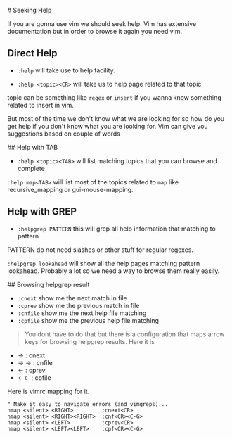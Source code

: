 # Seeking Help

If you are gonna use vim we should seek help. Vim has extensive documentation
but in order to browse it again you need vim.

## Direct Help

* `:help` will take use to help facility.

* `:help <topic><CR>` will take us to help page related to that topic

topic can be something like `regex` or `insert` if you wanna know something
related to insert in vim.

But most of the time we don't know what we are looking for so how do you get help
if you don't know what you are looking for. Vim can give you suggestions based on
couple of words

## Help with TAB

* `:help <topic><TAB>` will list matching topics that you can browse and complete

`:help map<TAB>` will list most of the topics related to `map` like recursive_mapping
or gui-mouse-mapping.

## Help with GREP

* `:helpgrep PATTERN` this will grep all help information that matching to pattern

PATTERN do not need slashes or other stuff for regular regexes.

`:helpgrep lookahead` will show all the help pages matching pattern lookahead.
Probably a lot so we need a way to browse them really easily.

## Browsing helpgrep result

* `:cnext` show me the next match in file
* `:cprev` show me the previous match in file
* `:cnfile` show me the next help file matching
* `:cpfile` show me the previous help file matching

> You dont have to do that but there is a configuration that maps arrow keys for
browsing helpgrep results. Here it is
  * -> : cnext
  * -> -> : cnfile
  * <- : cprev
  * <-<- : cpfile

Here is vimrc mapping for it.

    " Make it easy to navigate errors (and vimgreps)...
    nmap <silent> <RIGHT>         :cnext<CR>
    nmap <silent> <RIGHT><RIGHT>  :cnf<CR><C-G>
    nmap <silent> <LEFT>          :cprev<CR>
    nmap <silent> <LEFT><LEFT>    :cpf<CR><C-G>
